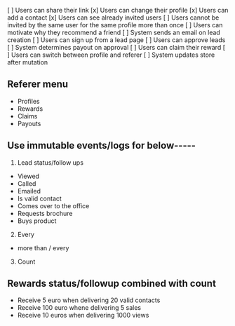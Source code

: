 
[ ] Users can share their link
[x] Users can change their profile
[x] Users can add a contact
[x] Users can see already invited users
[ ] Users cannot be invited by the same user for the same profile more than once
[ ] Users can motivate why they recommend a friend
[ ] System sends an email on lead creation
[ ] Users can sign up from a lead page
[ ] Users can approve leads
[ ] System determines payout on approval
[ ] Users can claim their reward
[ ] Users can switch between profile and referer
[ ] System updates store after mutation



## Referer menu
- Profiles
- Rewards
- Claims
- Payouts

## Use immutable events/logs for below-----

1. Lead status/follow ups
- Viewed
- Called
- Emailed
- Is valid contact
- Comes over to the office
- Requests brochure
- Buys product

2. Every
- more than / every

3. Count

## Rewards status/followup combined with count
- Receive 5 euro when delivering 20 valid contacts
- Receive 100 euro whene delivering 5 sales
- Receive 10 euros when delivering 1000 views
